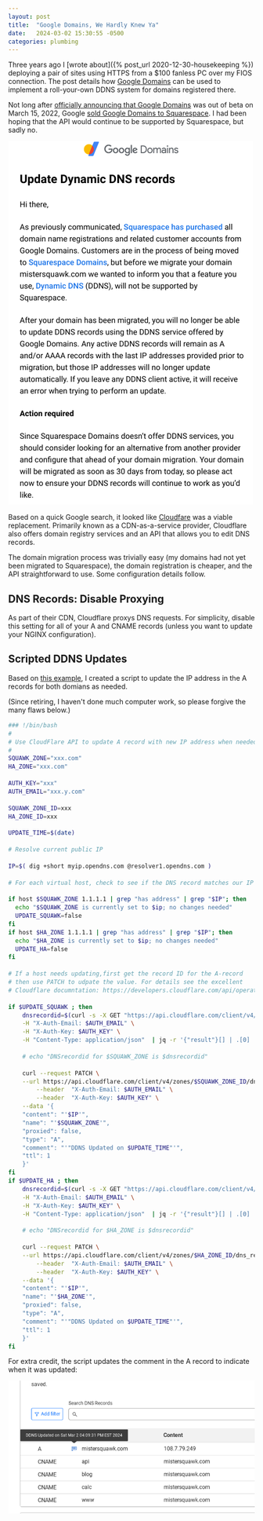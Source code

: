 ```yaml
---
layout: post
title:  "Google Domains, We Hardly Knew Ya"
date:   2024-03-02 15:30:55 -0500
categories: plumbing
---
```

Three years ago I [wrote about]({% post_url 2020-12-30-housekeeping %}) deploying a pair of sites using HTTPS from a $100 fanless PC over my FIOS connection. The post details how [Google Domains](https://en.wikipedia.org/wiki/Google_Domains) can be used to implement a roll-your-own DDNS system for domains registered there. 

Not long after [officially announcing that Google Domains](https://blog.google/outreach-initiatives/entrepreneurs/register-a-domain-google-domains/) was out of beta on March 15, 2022, Google [sold Google Domains to Squarespace](https://support.google.com/domains/answer/13689670?hl=en). I had been hoping that the API would continue to be supported by Squarespace, but sadly no.

![CNAMES](/images/gd_domains.png)

Based on a quick Google search, it looked like [Cloudfare](https://www.cloudflare.com/) was a viable replacement. Primarily known as a CDN-as-a-service provider, Cloudflare also offers domain registry services and an API that allows you to edit DNS records.

The domain migration process was trivially easy (my domains had not yet been migrated to Squarespace), the domain registration is cheaper, and the API straightforward to use. Some configuration details follow.
<!--more-->

## DNS Records: Disable Proxying

As part of their CDN, Cloudflare proxys DNS requests. For simplicity, disable this setting for all of your A and CNAME records (unless you want to update your NGINX configuration).

## Scripted DDNS Updates

Based on [this example](https://gist.github.com/Tras2/cba88201b17d765ec065ccbedfb16d9a), I created a script to update the IP address in the A records for both domians as needed.

(Since retiring, I haven't done much computer work, so please forgive the many flaws below.)
```bash
### !/bin/bash
#
# Use CloudFlare API to update A record with new IP address when needed.
#
SQUAWK_ZONE="xxx.com"
HA_ZONE="xxx.com"

AUTH_KEY="xxx"
AUTH_EMAIL="xxx.y.com"

SQUAWK_ZONE_ID=xxx
HA_ZONE_ID=xxx

UPDATE_TIME=$(date)

# Resolve current public IP

IP=$( dig +short myip.opendns.com @resolver1.opendns.com )

# For each virtual host, check to see if the DNS record matches our IP address

if host $SQUAWK_ZONE 1.1.1.1 | grep "has address" | grep "$IP"; then
  echo "$SQUAWK_ZONE is currently set to $ip; no changes needed"
  UPDATE_SQUAWK=false
fi
if host $HA_ZONE 1.1.1.1 | grep "has address" | grep "$IP"; then
  echo "$HA_ZONE is currently set to $ip; no changes needed"
  UPDATE_HA=false
fi

# If a host needs updating,first get the record ID for the A-record
# then use PATCH to udpate the value. For details see the excellent
# Cloudflare documntation: https://developers.cloudflare.com/api/operations/dns-records-for-a-zone-patch-dns-record

if $UPDATE_SQUAWK ; then
    dnsrecordid=$(curl -s -X GET "https://api.cloudflare.com/client/v4/zones/$SQUAWK_ZONE_ID/dns_records?type=A&name=$SQUAWK_ZONE" \
    -H "X-Auth-Email: $AUTH_EMAIL" \
    -H "X-Auth-Key: $AUTH_KEY" \
    -H "Content-Type: application/json"  | jq -r '{"result"}[] | .[0] | .id')

    # echo "DNSrecordid for $SQUAWK_ZONE is $dnsrecordid"

    curl --request PATCH \
    --url https://api.cloudflare.com/client/v4/zones/$SQUAWK_ZONE_ID/dns_records/$dnsrecordid \
        --header  "X-Auth-Email: $AUTH_EMAIL" \
        --header  "X-Auth-Key: $AUTH_KEY" \
    --data '{
    "content": "'$IP'",
    "name": "'$SQUAWK_ZONE'",
    "proxied": false,
    "type": "A",
    "comment": "'"DDNS Updated on $UPDATE_TIME"'",
    "ttl": 1
    }'
fi
if $UPDATE_HA ; then
    dnsrecordid=$(curl -s -X GET "https://api.cloudflare.com/client/v4/zones/$HA_ZONE_ID/dns_records?type=A&name=$HA_ZONE" \
    -H "X-Auth-Email: $AUTH_EMAIL" \
    -H "X-Auth-Key: $AUTH_KEY" \
    -H "Content-Type: application/json"  | jq -r '{"result"}[] | .[0] | .id')

    # echo "DNSrecordid for $HA_ZONE is $dnsrecordid"

    curl --request PATCH \
    --url https://api.cloudflare.com/client/v4/zones/$HA_ZONE_ID/dns_records/$dnsrecordid \
        --header  "X-Auth-Email: $AUTH_EMAIL" \
        --header  "X-Auth-Key: $AUTH_KEY" \
    --data '{
    "content": "'$IP'",
    "name": "'$HA_ZONE'",
    "proxied": false,
    "type": "A",
    "comment": "'"DDNS Updated on $UPDATE_TIME"'",
    "ttl": 1
    }'
fi
```
For extra credit, the script updates the comment in the A record to indicate when it was updated:

![CNAMES](/images/cf_update_date.png)
